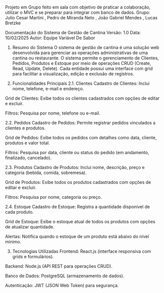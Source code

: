 Projeto em Grupo feito em sala com objetivo de praticar a colaboração, utilizar o MVC e se preparar para integrar com banco de dados.
Grupo: Julio Cesar Martini , Pedro de Miranda Neto , João Gabriel Mendes , Lucas Bretzke

Documentação do Sistema de Gestão de Cantina
Versão: 1.0
Data: 10/02/2025
Autor: Equipe Variável De Sabor

1. Resumo do Sistema
O sistema de gestão de cantina é uma solução web desenvolvida para gerenciar as operações administrativas de uma cantina ou restaurante. O sistema permite o gerenciamento de Clientes, Pedidos, Produtos e Estoque por meio de operações CRUD (Create, Read, Update, Delete). Cada entidade possui uma interface com grid para facilitar a visualização, edição e exclusão de registros.

2. Funcionalidades Principais
2.1. Clientes
Cadastro de Clientes: Inclui nome, telefone, e-mail e endereço.

Grid de Clientes: Exibe todos os clientes cadastrados com opções de editar e excluir.

Filtros: Pesquisa por nome, telefone ou e-mail.

2.2. Pedidos
Cadastro de Pedidos: Permite registrar pedidos vinculados a clientes e produtos.

Grid de Pedidos: Exibe todos os pedidos com detalhes como data, cliente, produtos e valor total.

Filtros: Pesquisa por data, cliente ou status do pedido (em andamento, finalizado, cancelado).

2.3. Produtos
Cadastro de Produtos: Inclui nome, descrição, preço e categoria (bebida, comida, sobremesa).

Grid de Produtos: Exibe todos os produtos cadastrados com opções de editar e excluir.

Filtros: Pesquisa por nome, categoria ou preço.

2.4. Estoque
Cadastro de Estoque: Registra a quantidade disponível de cada produto.

Grid de Estoque: Exibe o estoque atual de todos os produtos com opções de atualizar quantidade.

Alertas: Notifica quando o estoque de um produto está abaixo do nível mínimo.

3. Tecnologias Utilizadas
Frontend: React.js (interface responsiva com grids e formulários).

Backend: Node.js (API REST para operações CRUD).

Banco de Dados: PostgreSQL (armazenamento de dados).

Autenticação: JWT (JSON Web Token) para segurança.

